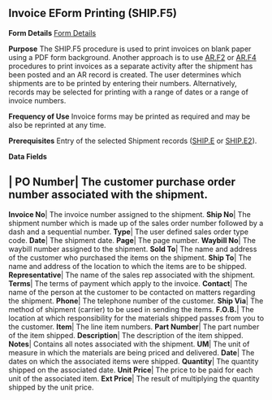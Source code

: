 ## Invoice EForm Printing (SHIP.F5)
<PageHeader />

**Form Details**
[Form Details](../SHIP-F5-1/README.md)

**Purpose**
The SHIP.F5 procedure is used to print invoices on blank paper using a PDF
form background. Another approach is to use [AR.F2](../AR-F2/README.md) or
[AR.F4](../AR-F4/README.md) procedures to print invoices as a separate activity after
the shipment has been posted and an AR record is created. The user determines
which shipments are to be printed by entering their numbers. Alternatively,
records may be selected for printing with a range of dates or a range of
invoice numbers.

**Frequency of Use**
Invoice forms may be printed as required and may be also be reprinted at any
time.

**Prerequisites**
Entry of the selected Shipment records ([SHIP.E](../SHIP-E/README.md) or
[SHIP.E2](../SHIP-E2/README.md)).

**Data Fields**

| **PO Number**|  The customer purchase order number associated with the
shipment.
-  
**Invoice No**|  The invoice number assigned to the shipment.
**Ship No**|  The shipment number which is made up of the sales order number
followed by a dash and a sequential number.
**Type**|  The user defined sales order type code.
**Date**|  The shipment date.
**Page**|  The page number.
**Waybill No**|  The waybill number assigned to the shipment.
**Sold To**|  The name and address of the customer who purchased the items on
the shipment.
**Ship To**|  The name and address of the location to which the items are to
be shipped.
**Representative**|  The name of the sales rep associated with the shipment.
**Terms**|  The terms of payment which apply to the invoice.
**Contact**|  The name of the person at the customer to be contacted on
matters regarding the shipment.
**Phone**|  The telephone number of the customer.
**Ship Via**|  The method of shipment (carrier) to be used in sending the
items.
**F.O.B.**|  The location at which responsibility for the materials shipped
passes from you to the customer.
**Item**|  The line item numbers.
**Part Number**|  The part number of the item shipped.
**Description**|  The description of the item shipped.
**Notes**|  Contains all notes associated with the shipment.
**UM**|  The unit of measure in which the materials are being priced and
delivered.
**Date**|  The dates on which the associated items were shipped.
**Quantity**|  The quantity shipped on the associated date.
**Unit Price**|  The price to be paid for each unit of the associated item.
**Ext Price**|  The result of multiplying the quantity shipped by the unit
price.

<badge text= "Version 8.10.57 " vertical="middle" />

<PageFooter />
